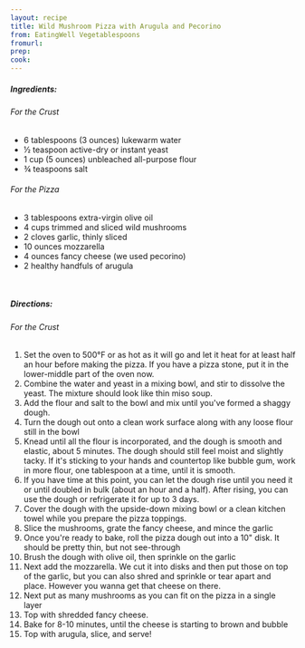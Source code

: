 ```yaml
---
layout: recipe
title: Wild Mushroom Pizza with Arugula and Pecorino
from: EatingWell Vegetablespoons
fromurl: 
prep: 
cook: 
---
```


##### Ingredients:

###### For the Crust

* 6 tablespoons (3 ounces) lukewarm water
* ½ teaspoon active-dry or instant yeast
* 1 cup (5 ounces) unbleached all-purpose flour
* ¾ teaspoons salt 

###### For the Pizza

* 3 tablespoons extra-virgin olive oil
* 4 cups trimmed and sliced wild mushrooms
* 2 cloves garlic, thinly sliced
* 10 ounces mozzarella
* 4 ounces fancy cheese (we used pecorino)
* 2 healthy handfuls of arugula

<br>

##### Directions:

###### For the Crust

1. Set the oven to 500°F or as hot as it will go and let it heat for at least half an hour before making the pizza. If you have a pizza stone, put it in the lower-middle part of the oven now. 
2. Combine the water and yeast in a mixing bowl, and stir to dissolve the yeast. The mixture should look like thin miso soup. 
3. Add the flour and salt to the bowl and mix until you've formed a shaggy dough. 
4. Turn the dough out onto a clean work surface along with any loose flour still in the bowl
5. Knead until all the flour is incorporated, and the dough is smooth and elastic, about 5 minutes. The dough should still feel moist and slightly tacky. If it's sticking to your hands and countertop like bubble gum, work in more flour, one tablespoon at a time, until it is smooth. 
6. If you have time at this point, you can let the dough rise until you need it or until doubled in bulk (about an hour and a half). After rising, you can use the dough or refrigerate it for up to 3 days.
7. Cover the dough with the upside-down mixing bowl or a clean kitchen towel while you prepare the pizza toppings. 
8. Slice the mushrooms, grate the fancy cheese, and mince the garlic
9. Once you're ready to bake, roll the pizza dough out into a 10" disk. It should be pretty thin, but not see-through
10. Brush the dough with olive oil, then sprinkle on the garlic
11. Next add the mozzarella. We cut it into disks and then put those on top of the garlic, but you can also shred and sprinkle or tear apart and place. However you wanna get that cheese on there.
12. Next put as many mushrooms as you can fit on the pizza in a single layer
13. Top with shredded fancy cheese.
14. Bake for 8-10 minutes, until the cheese is starting to brown and bubble
15. Top with arugula, slice, and serve!
